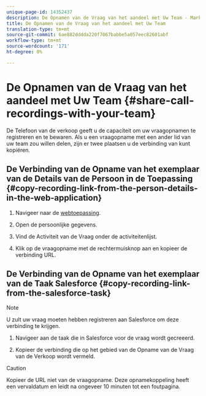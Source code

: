 ```yaml
---
unique-page-id: 14352437
description: De Opnamen van de Vraag van het aandeel met Uw Team - Marketo Dos - de Documentatie van het Product
title: De Opnamen van de Vraag van het aandeel met Uw Team
translation-type: tm+mt
source-git-commit: 6ae882dddda220f7067babbe5a057eec82601abf
workflow-type: tm+mt
source-wordcount: '171'
ht-degree: 0%

---
```



# De Opnamen van de Vraag van het aandeel met Uw Team {#share-call-recordings-with-your-team}

De Telefoon van de verkoop geeft u de capaciteit om uw vraagopnamen te registreren en te bewaren. Als u een vraagopname met een ander lid van uw team zou willen delen, zijn er twee plaatsen u de verbinding van kunt kopiëren.

## De Verbinding van de Opname van het exemplaar van de Details van de Persoon in de Toepassing {#copy-recording-link-from-the-person-details-in-the-web-application}

1. Navigeer naar de [webtoepassing](https://toutapp.com/login).

1. Open de persoonlijke gegevens.

1. Vind de Activiteit van de Vraag onder de activiteitenlijst.

1. Klik op de vraagopname met de rechtermuisknop aan en kopieer de verbinding URL.

## De Verbinding van de Opname van het exemplaar van de Taak Salesforce {#copy-recording-link-from-the-salesforce-task}

>[!NOTE]
>
>U zult uw vraag moeten hebben registreren aan Salesforce om deze verbinding te krijgen.

1. Navigeer aan de taak die in Salesforce voor de vraag wordt gecreeerd.

1. Kopieer de verbinding die op het gebied van de Opname van de Vraag van de Verkoop wordt vermeld.

>[!CAUTION]
>
>Kopieer de URL niet van de vraagopname. Deze opnamekoppeling heeft een vervaldatum en leidt na ongeveer 10 minuten tot een foutpagina.
